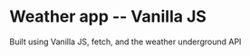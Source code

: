 <h1>Weather app -- Vanilla JS</h1>
<p>Built using Vanilla JS, fetch, and the weather underground API</p>
